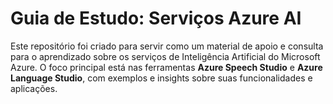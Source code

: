 # Guia de Estudo: Serviços Azure AI

Este repositório foi criado para servir como um material de apoio e consulta para o aprendizado sobre os serviços de Inteligência Artificial do Microsoft Azure. O foco principal está nas ferramentas **Azure Speech Studio** e **Azure Language Studio**, com exemplos e insights sobre suas funcionalidades e aplicações.
